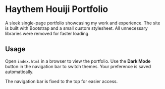 # Haythem Houiji Portfolio

A sleek single-page portfolio showcasing my work and experience.
The site is built with Bootstrap and a small custom stylesheet.
All unnecessary libraries were removed for faster loading.

## Usage

Open `index.html` in a browser to view the portfolio.
Use the **Dark Mode** button in the navigation bar to switch themes. Your preference is saved automatically.

The navigation bar is fixed to the top for easier access.
